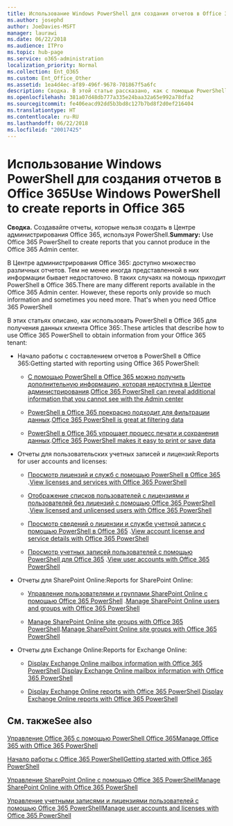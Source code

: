 ```yaml
---
title: Использование Windows PowerShell для создания отчетов в Office 365
ms.author: josephd
author: JoeDavies-MSFT
manager: laurawi
ms.date: 06/22/2018
ms.audience: ITPro
ms.topic: hub-page
ms.service: o365-administration
localization_priority: Normal
ms.collection: Ent_O365
ms.custom: Ent_Office_Other
ms.assetid: 1ea4d4ec-af89-496f-9678-701867f5a6fc
description: Сводка. В этой статье рассказано, как с помощью PowerShell в Office 365 создавать отчеты, которые невозможно создать в Центре администрирования Office 365:.
ms.openlocfilehash: 381a07d48db777a335e24baa32a65e992a78dfa2
ms.sourcegitcommit: fe406eacd92dd5b3bd8c127b7bd8f2d0ef216404
ms.translationtype: HT
ms.contentlocale: ru-RU
ms.lasthandoff: 06/22/2018
ms.locfileid: "20017425"
---
```

# <a name="use-windows-powershell-to-create-reports-in-office-365"></a><span data-ttu-id="ed5a6-103">Использование Windows PowerShell для создания отчетов в Office 365</span><span class="sxs-lookup"><span data-stu-id="ed5a6-103">Use Windows PowerShell to create reports in Office 365</span></span>

 <span data-ttu-id="ed5a6-104">**Сводка.** Создавайте отчеты, которые нельзя создать в Центре администрирования Office 365, используя PowerShell.</span><span class="sxs-lookup"><span data-stu-id="ed5a6-104">**Summary:** Use Office 365 PowerShell to create reports that you cannot produce in the Office 365 Admin center.</span></span>
  
<span data-ttu-id="ed5a6-p101">В Центре администрирования Office 365: доступно множество различных отчетов. Тем не менее иногда представленной в них информации бывает недостаточно. В таких случаях на помощь приходит PowerShell в Office 365.</span><span class="sxs-lookup"><span data-stu-id="ed5a6-p101">There are many different reports available in the Office 365 Admin center. However, these reports only provide so much information and sometimes you need more. That's when you need Office 365 PowerShell</span></span>
  
<span data-ttu-id="ed5a6-108">В этих статьях описано, как использовать PowerShell в Office 365 для получения данных клиента Office 365:.</span><span class="sxs-lookup"><span data-stu-id="ed5a6-108">These articles that describe how to use Office 365 PowerShell to obtain information from your Office 365 tenant:</span></span>
  
- <span data-ttu-id="ed5a6-109">Начало работы с составлением отчетов в PowerShell в Office 365:</span><span class="sxs-lookup"><span data-stu-id="ed5a6-109">Getting started with reporting using Office 365 PowerShell:</span></span>
    
  - <span data-ttu-id="ed5a6-110">[С помощью PowerShell в Office 365 можно получить дополнительную информацию, которая недоступна в Центре администрирования](https://technet.microsoft.com/library/dn568034.aspx#reveal).</span><span class="sxs-lookup"><span data-stu-id="ed5a6-110">[Office 365 PowerShell can reveal additional information that you cannot see with the Admin center](https://technet.microsoft.com/library/dn568034.aspx#reveal)</span></span>
    
  - <span data-ttu-id="ed5a6-111">[PowerShell в Office 365 прекрасно подходит для фильтрации данных](https://technet.microsoft.com/library/dn568034.aspx#filter).</span><span class="sxs-lookup"><span data-stu-id="ed5a6-111">[Office 365 PowerShell is great at filtering data](https://technet.microsoft.com/library/dn568034.aspx#filter)</span></span>
    
  - <span data-ttu-id="ed5a6-112">[PowerShell в Office 365 упрощает процесс печати и сохранения данных](https://technet.microsoft.com/library/dn568034.aspx#printsave).</span><span class="sxs-lookup"><span data-stu-id="ed5a6-112">[Office 365 PowerShell makes it easy to print or save data](https://technet.microsoft.com/library/dn568034.aspx#printsave)</span></span>
    
- <span data-ttu-id="ed5a6-113">Отчеты для пользовательских учетных записей и лицензий:</span><span class="sxs-lookup"><span data-stu-id="ed5a6-113">Reports for user accounts and licenses:</span></span>
    
  - <span data-ttu-id="ed5a6-114">[Просмотр лицензий и служб с помощью PowerShell в Office 365](view-licenses-and-services-with-office-365-powershell.md) .</span><span class="sxs-lookup"><span data-stu-id="ed5a6-114">[View licenses and services with Office 365 PowerShell](view-licenses-and-services-with-office-365-powershell.md)</span></span>
    
  - <span data-ttu-id="ed5a6-115">[Отображение списков пользователей с лицензиями и пользователей без лицензий с помощью Office 365 PowerShell](view-licensed-and-unlicensed-users-with-office-365-powershell.md) .</span><span class="sxs-lookup"><span data-stu-id="ed5a6-115">[View licensed and unlicensed users with Office 365 PowerShell](view-licensed-and-unlicensed-users-with-office-365-powershell.md)</span></span>
    
  - <span data-ttu-id="ed5a6-116">[Просмотр сведений о лицензии и службе учетной записи с помощью PowerShell в Office 365](view-account-license-and-service-details-with-office-365-powershell.md) .</span><span class="sxs-lookup"><span data-stu-id="ed5a6-116">[View account license and service details with Office 365 PowerShell](view-account-license-and-service-details-with-office-365-powershell.md)</span></span>
    
  - <span data-ttu-id="ed5a6-117">[Просмотр учетных записей пользователей с помощью PowerShell для Office 365](view-user-accounts-with-office-365-powershell.md) .</span><span class="sxs-lookup"><span data-stu-id="ed5a6-117">[View user accounts with Office 365 PowerShell](view-user-accounts-with-office-365-powershell.md)</span></span>
    
- <span data-ttu-id="ed5a6-118">Отчеты для SharePoint Online:</span><span class="sxs-lookup"><span data-stu-id="ed5a6-118">Reports for SharePoint Online:</span></span>
    
  - <span data-ttu-id="ed5a6-119">[Управление пользователями и группами SharePoint Online с помощью Office 365 PowerShell](http://technet.microsoft.com/library/9680af2e-a965-4e62-92ee-da72105c7800.aspx) .</span><span class="sxs-lookup"><span data-stu-id="ed5a6-119">[Manage SharePoint Online users and groups with Office 365 PowerShell](http://technet.microsoft.com/library/9680af2e-a965-4e62-92ee-da72105c7800.aspx)</span></span>
    
  - <span data-ttu-id="ed5a6-120">[Manage SharePoint Online site groups with Office 365 PowerShell](http://technet.microsoft.com/library/122f4099-c78d-4cce-bab0-4343b04596ae.aspx).</span><span class="sxs-lookup"><span data-stu-id="ed5a6-120">[Manage SharePoint Online site groups with Office 365 PowerShell](http://technet.microsoft.com/library/122f4099-c78d-4cce-bab0-4343b04596ae.aspx)</span></span>
    
- <span data-ttu-id="ed5a6-121">Отчеты для Exchange Online:</span><span class="sxs-lookup"><span data-stu-id="ed5a6-121">Reports for Exchange Online:</span></span>
    
  - <span data-ttu-id="ed5a6-122">[Display Exchange Online mailbox information with Office 365 PowerShell](http://technet.microsoft.com/library/13843002-56ca-4b75-81c5-84386522b01b.aspx).</span><span class="sxs-lookup"><span data-stu-id="ed5a6-122">[Display Exchange Online mailbox information with Office 365 PowerShell](http://technet.microsoft.com/library/13843002-56ca-4b75-81c5-84386522b01b.aspx)</span></span>
    
  - <span data-ttu-id="ed5a6-123">[Display Exchange Online reports with Office 365 PowerShell](http://technet.microsoft.com/library/4873a063-9fc4-4ed9-826a-6e935fef61d4.aspx).</span><span class="sxs-lookup"><span data-stu-id="ed5a6-123">[Display Exchange Online reports with Office 365 PowerShell](http://technet.microsoft.com/library/4873a063-9fc4-4ed9-826a-6e935fef61d4.aspx)</span></span>
    
## <a name="see-also"></a><span data-ttu-id="ed5a6-124">См. также</span><span class="sxs-lookup"><span data-stu-id="ed5a6-124">See also</span></span>

#### 

[<span data-ttu-id="ed5a6-125">Управление Office 365 с помощью PowerShell Office 365</span><span class="sxs-lookup"><span data-stu-id="ed5a6-125">Manage Office 365 with Office 365 PowerShell</span></span>](manage-office-365-with-office-365-powershell.md)
  
[<span data-ttu-id="ed5a6-126">Начало работы с Office 365 PowerShell</span><span class="sxs-lookup"><span data-stu-id="ed5a6-126">Getting started with Office 365 PowerShell</span></span>](getting-started-with-office-365-powershell.md)
  
[<span data-ttu-id="ed5a6-127">Управление SharePoint Online с помощью Office 365 PowerShell</span><span class="sxs-lookup"><span data-stu-id="ed5a6-127">Manage SharePoint Online with Office 365 PowerShell</span></span>](manage-sharepoint-online-with-office-365-powershell.md)
  
[<span data-ttu-id="ed5a6-128">Управление учетными записями и лицензиями пользователей с помощью Office 365 PowerShell</span><span class="sxs-lookup"><span data-stu-id="ed5a6-128">Manage user accounts and licenses with Office 365 PowerShell</span></span>](manage-user-accounts-and-licenses-with-office-365-powershell.md)
  
